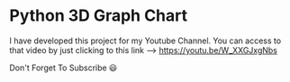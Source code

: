 # Python 3D Graph Chart
I have developed this project for my Youtube Channel.
You can access to that video by just clicking to this link --> https://youtu.be/W_XXGJxgNbs

Don't Forget To Subscribe 😃
